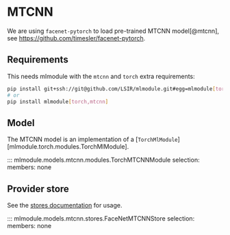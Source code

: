 # MTCNN

We are using `facenet-pytorch` to load pre-trained MTCNN model[@mtcnn], see <https://github.com/timesler/facenet-pytorch>.

## Requirements

This needs mlmodule with the `mtcnn` and `torch` extra requirements:

```bash
pip install git+ssh://git@github.com/LSIR/mlmodule.git#egg=mlmodule[torch,mtcnn]
# or
pip install mlmodule[torch,mtcnn]
```

## Model

The MTCNN model is an implementation of a [`TorchMlModule`][mlmodule.torch.modules.TorchMlModule].

::: mlmodule.models.mtcnn.modules.TorchMTCNNModule
    selection:
        members: none

## Provider store

See the [stores documentation](../references/stores.md) for usage.

::: mlmodule.models.mtcnn.stores.FaceNetMTCNNStore
    selection:
        members: none
